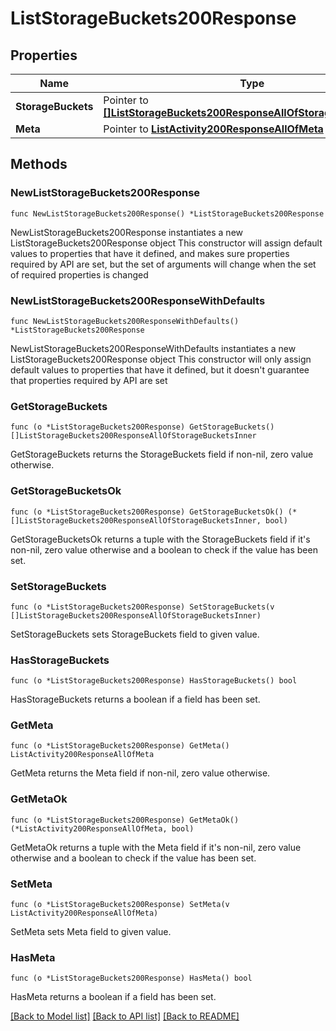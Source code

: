 # ListStorageBuckets200Response

## Properties

Name | Type | Description | Notes
------------ | ------------- | ------------- | -------------
**StorageBuckets** | Pointer to [**[]ListStorageBuckets200ResponseAllOfStorageBucketsInner**](ListStorageBuckets200ResponseAllOfStorageBucketsInner.md) |  | [optional] 
**Meta** | Pointer to [**ListActivity200ResponseAllOfMeta**](ListActivity200ResponseAllOfMeta.md) |  | [optional] 

## Methods

### NewListStorageBuckets200Response

`func NewListStorageBuckets200Response() *ListStorageBuckets200Response`

NewListStorageBuckets200Response instantiates a new ListStorageBuckets200Response object
This constructor will assign default values to properties that have it defined,
and makes sure properties required by API are set, but the set of arguments
will change when the set of required properties is changed

### NewListStorageBuckets200ResponseWithDefaults

`func NewListStorageBuckets200ResponseWithDefaults() *ListStorageBuckets200Response`

NewListStorageBuckets200ResponseWithDefaults instantiates a new ListStorageBuckets200Response object
This constructor will only assign default values to properties that have it defined,
but it doesn't guarantee that properties required by API are set

### GetStorageBuckets

`func (o *ListStorageBuckets200Response) GetStorageBuckets() []ListStorageBuckets200ResponseAllOfStorageBucketsInner`

GetStorageBuckets returns the StorageBuckets field if non-nil, zero value otherwise.

### GetStorageBucketsOk

`func (o *ListStorageBuckets200Response) GetStorageBucketsOk() (*[]ListStorageBuckets200ResponseAllOfStorageBucketsInner, bool)`

GetStorageBucketsOk returns a tuple with the StorageBuckets field if it's non-nil, zero value otherwise
and a boolean to check if the value has been set.

### SetStorageBuckets

`func (o *ListStorageBuckets200Response) SetStorageBuckets(v []ListStorageBuckets200ResponseAllOfStorageBucketsInner)`

SetStorageBuckets sets StorageBuckets field to given value.

### HasStorageBuckets

`func (o *ListStorageBuckets200Response) HasStorageBuckets() bool`

HasStorageBuckets returns a boolean if a field has been set.

### GetMeta

`func (o *ListStorageBuckets200Response) GetMeta() ListActivity200ResponseAllOfMeta`

GetMeta returns the Meta field if non-nil, zero value otherwise.

### GetMetaOk

`func (o *ListStorageBuckets200Response) GetMetaOk() (*ListActivity200ResponseAllOfMeta, bool)`

GetMetaOk returns a tuple with the Meta field if it's non-nil, zero value otherwise
and a boolean to check if the value has been set.

### SetMeta

`func (o *ListStorageBuckets200Response) SetMeta(v ListActivity200ResponseAllOfMeta)`

SetMeta sets Meta field to given value.

### HasMeta

`func (o *ListStorageBuckets200Response) HasMeta() bool`

HasMeta returns a boolean if a field has been set.


[[Back to Model list]](../README.md#documentation-for-models) [[Back to API list]](../README.md#documentation-for-api-endpoints) [[Back to README]](../README.md)


